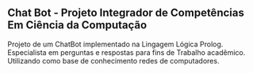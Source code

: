
## Chat Bot - Projeto Integrador de Competências Em Ciência da Computação
Projeto de um ChatBot implementado na Lingagem Lógica Prolog.
Especialista em perguntas e respostas para fins de Trabalho acadêmico.
Utilizando como base de conhecimento redes de computadores.

